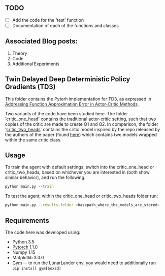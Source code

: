 ## TODO
- [ ] Add the code for the 'test' function
- [ ] Documentation of each of the functions and classes
 
## Associated Blog posts:
1. Theory
2. Code
3. Additional Experiments

## Twin Delayed Deep Deterministic Policy Gradients (TD3)

This folder contains the Pytorh implementation for TD3, as expressed in [Addressing Function Approximation Error in Actor-Critic Methods](https://arxiv.org/abs/1802.09477).

Two variants of the code have been studied here. The folder '[critic_one_head](https://github.com/saashanair/rl-series/tree/master/td3/critic_one_head)' contains the traditional actor-critic setting, such that two copies of the critic are made to create Q1 and Q2. In comparison, the folder '[critic_two_heads](https://github.com/saashanair/rl-series/tree/master/td3/critic_two_heads)' contains the critic model inspired by the repo released by the authors of the paper (found [here](https://github.com/sfujim/TD3)) which contains two models wrapped within the same critic class. 

## Usage
To train the agent with default settings, switch into the critic_one_head or critic_two_heads, based on whichever you are interested in (both show similar behavior), and run the following:
```sh
python main.py --train
```

To test the agent, within the critic_one_head or critic_two_heads folder run:
```sh
python main.py --results-folder <basepath_where_the_models_are_stored>
```

## Requirements
The code here was developed using:
* Python 3.5
* [Pytorch](https://pytorch.org/get-started/locally/) 1.1.0
* Numpy 1.15
* Matplotlib 3.0.0
* [Gym](https://github.com/openai/gym) -- to run the LunarLander env, you would need to additionally run ```pip install gym[box2d]```